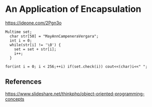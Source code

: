 # An Application of Encapsulation

https://ideone.com/2Pgn3o

```
Multime set;
  char str[50] = "MayAnnCampeneraVergara";
  int i = 0;
  while(str[i] != '\0') {
    set = set + str[i];
    i++;
  }

for(int i = 0; i < 256;++i) if(set.check(i)) cout<<(char)i<<" ";
```
## References

https://www.slideshare.net/thinkphp/object-oriented-programming-concepts
